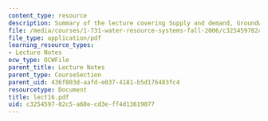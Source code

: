 ```yaml
---
content_type: resource
description: Summary of the lecture covering Supply and demand, Groundwater Management.
file: /media/courses/1-731-water-resource-systems-fall-2006/c325459782c5a68ecd3eff4d13619077_lect16.pdf
file_type: application/pdf
learning_resource_types:
- Lecture Notes
ocw_type: OCWFile
parent_title: Lecture Notes
parent_type: CourseSection
parent_uid: 436f803d-aafd-e037-4181-b5d176483fc4
resourcetype: Document
title: lect16.pdf
uid: c3254597-82c5-a68e-cd3e-ff4d13619077
---
```

